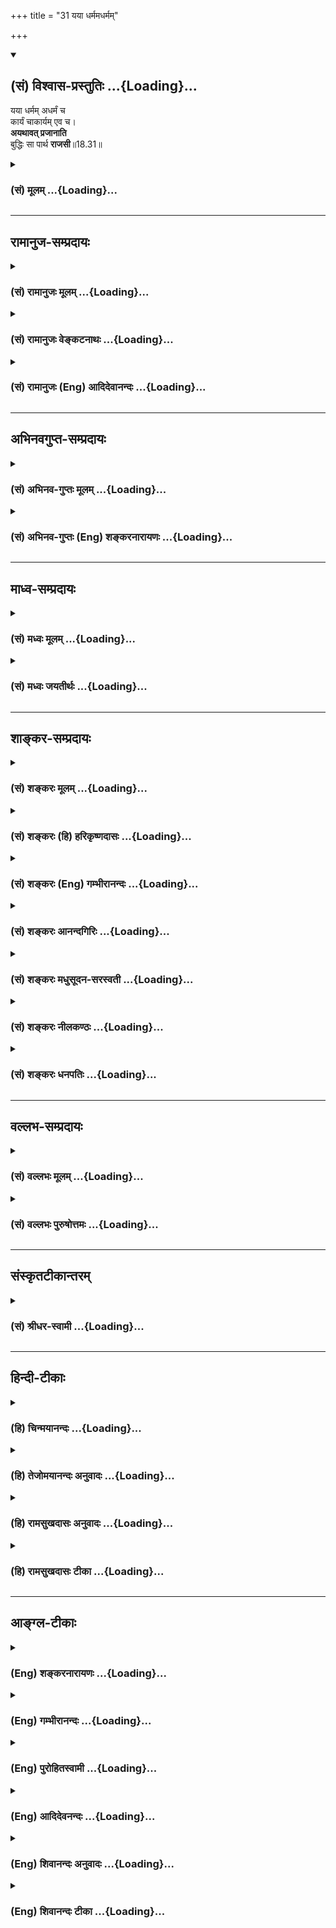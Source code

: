 +++
title = "31 यया धर्ममधर्मम्"

+++
<div class="js_include" newlevelforh1="2" title="(सं) विश्वास-प्रस्तुतिः" unfilled url="/purANam_vaiShNavam/mahAbhAratam/06-bhIShma-parva/03-bhagavad-gItA-parva/saMskRtam/vishvAsa-prastutiH/18_moxa-saMnyAsa-yogaH/31_yayA_dharmamadhar.md">
<details open><summary><h2>(सं) विश्वास-प्रस्तुतिः ...{Loading}...</h2></summary>

यया धर्मम् अधर्मं च  
कार्यं चाकार्यम् एव च।  
**अयथावत् प्रजानाति**  
बुद्धिः सा पार्थ **राजसी**॥18.31॥
</details>
</div>
<div class="js_include collapsed" newlevelforh1="3" title="(सं) मूलम्" unfilled url="/purANam_vaiShNavam/mahAbhAratam/06-bhIShma-parva/03-bhagavad-gItA-parva/saMskRtam/mUlam/18_moxa-saMnyAsa-yogaH/31_yayA_dharmamadhar.md">
<details><summary><h3>(सं) मूलम् ...{Loading}...</h3></summary>

यया धर्ममधर्मं च कार्यं चाकार्यमेव च।  
अयथावत्प्रजानाति बुद्धिः सा पार्थ राजसी।।18.31।।
</details>
</div>


_________________
## रामानुज-सम्प्रदायः
<div class="js_include collapsed" newlevelforh1="3" title="(सं) रामानुजः मूलम्" unfilled url="/purANam_vaiShNavam/mahAbhAratam/06-bhIShma-parva/03-bhagavad-gItA-parva/saMskRtam/rAmAnujaH/mUlam/18_moxa-saMnyAsa-yogaH/31_yayA_dharmamadhar.md">
<details><summary><h3>(सं) रामानुजः मूलम् ...{Loading}...</h3></summary>

।।18.31।।**यया** पूर्वोक्तं द्विविधं **धर्मं** तद्विपरीतं **च**
तन्निष्ठानां देशकालावस्थादिषु **कार्यं च अकार्यं च** यथावत् **न जानाति
सा राजसी बुद्धिः।**

</details>
</div>
<div class="js_include collapsed" newlevelforh1="3" title="(सं) रामानुजः वेङ्कटनाथः" unfilled url="/purANam_vaiShNavam/mahAbhAratam/06-bhIShma-parva/03-bhagavad-gItA-parva/saMskRtam/rAmAnujaH/venkaTanAthaH/18_moxa-saMnyAsa-yogaH/31_yayA_dharmamadhar.md">
<details><summary><h3>(सं) रामानुजः वेङ्कटनाथः ...{Loading}...</h3></summary>

  
  
।।18.31।। धृतिसाधनं धर्म इति व्युत्पत्त्या धर्मशब्दस्य
प्रवृत्तिनिवृत्तिसाधारण्यादुभयप्रसङ्गाच्च --
पूर्वोक्तं,द्विविधमित्युक्तम्।  
  

</details>
</div>
<div class="js_include collapsed" newlevelforh1="3" title="(सं) रामानुजः (Eng) आदिदेवानन्दः" unfilled url="/purANam_vaiShNavam/mahAbhAratam/06-bhIShma-parva/03-bhagavad-gItA-parva/saMskRtam/rAmAnujaH/english/AdidevAnandaH/18_moxa-saMnyAsa-yogaH/31_yayA_dharmamadhar.md">
<details><summary><h3>(सं) रामानुजः (Eng) आदिदेवानन्दः ...{Loading}...</h3></summary>

18.31 That Buddhi by which one does not know exactly the twofold Dharma
previously mentioned and its opposite, and what ought to be done and
what ought not to be done by those intent on them in accordance with
place, time and conditions - that Buddhi is Rajasika.

</details>
</div>


_________________
## अभिनवगुप्त-सम्प्रदायः
<div class="js_include collapsed" newlevelforh1="3" title="(सं) अभिनव-गुप्तः मूलम्" unfilled url="/purANam_vaiShNavam/mahAbhAratam/06-bhIShma-parva/03-bhagavad-gItA-parva/saMskRtam/abhinava-guptaH/mUlam/18_moxa-saMnyAsa-yogaH/31_yayA_dharmamadhar.md">
<details><summary><h3>(सं) अभिनव-गुप्तः मूलम् ...{Loading}...</h3></summary>

।।18.30 -- 18.32।। प्रवृत्तिमित्त्यादि तामसी मतेत्यन्तम्। अयथावत् --
असम्यक्।

</details>
</div>
<div class="js_include collapsed" newlevelforh1="3" title="(सं) अभिनव-गुप्तः (Eng) शङ्करनारायणः" unfilled url="/purANam_vaiShNavam/mahAbhAratam/06-bhIShma-parva/03-bhagavad-gItA-parva/saMskRtam/abhinava-guptaH/english/shankaranArAyaNaH/18_moxa-saMnyAsa-yogaH/31_yayA_dharmamadhar.md">
<details><summary><h3>(सं) अभिनव-गुप्तः (Eng) शङ्करनारायणः ...{Loading}...</h3></summary>

18.31 See Comment under 18.32

</details>
</div>


_________________
## माध्व-सम्प्रदायः
<div class="js_include collapsed" newlevelforh1="3" title="(सं) मध्वः मूलम्" unfilled url="/purANam_vaiShNavam/mahAbhAratam/06-bhIShma-parva/03-bhagavad-gItA-parva/saMskRtam/madhvaH/mUlam/18_moxa-saMnyAsa-yogaH/31_yayA_dharmamadhar.md">
<details><summary><h3>(सं) मध्वः मूलम् ...{Loading}...</h3></summary>

।।18.31।। यथार्थत्वानियमाभावे राजस्याः। अन्यथा तामस्याः; भेदाभावात्।

</details>
</div>
<div class="js_include collapsed" newlevelforh1="3" title="(सं) मध्वः जयतीर्थः" unfilled url="/purANam_vaiShNavam/mahAbhAratam/06-bhIShma-parva/03-bhagavad-gItA-parva/saMskRtam/madhvaH/jayatIrthaH/18_moxa-saMnyAsa-yogaH/31_yayA_dharmamadhar.md">
<details><summary><h3>(सं) मध्वः जयतीर्थः ...{Loading}...</h3></summary>

।।18.31।। यया धर्ममधर्मं चेति राजस्या बुद्धेर्धर्मादिविषयायाः
अयथार्थज्ञानहेतुत्वमुच्यत,इत्यन्यथाप्रतीतिनिरासार्थमाह --
**यथार्थत्वे**ति। अयथावत्प्रजानातीत्यस्य यथार्थज्ञानजनननियमाभावे
तात्पर्यमित्यर्थः। प्रतीत एवार्थः किं न स्यात् इत्यत आह --
**अन्यथे**ति। राजस्याः इति षष्ठ्यन्तमनुवर्तते। तामस्याः इति पञ्चमी;
भेदाभावाद्भेदाभावप्रसङ्गात्।

</details>
</div>


_________________
## शाङ्कर-सम्प्रदायः
<div class="js_include collapsed" newlevelforh1="3" title="(सं) शङ्करः मूलम्" unfilled url="/purANam_vaiShNavam/mahAbhAratam/06-bhIShma-parva/03-bhagavad-gItA-parva/saMskRtam/shankaraH/mUlam/18_moxa-saMnyAsa-yogaH/31_yayA_dharmamadhar.md">
<details><summary><h3>(सं) शङ्करः मूलम् ...{Loading}...</h3></summary>

।।18.31।। --,**यया धर्मं** शास्त्रचोदितम् **अधर्मं च** तत्प्रतिषिद्धं
**कार्यं च अकार्यमेव च** पूर्वोक्ते एव कार्याकार्ये **अयथावत्** न यथावत्
सर्वतः निर्णयेन न **प्रजानाति; बुद्धिः सा पार्थ; राजसी**।।

</details>
</div>
<div class="js_include collapsed" newlevelforh1="3" title="(सं) शङ्करः (हि) हरिकृष्णदासः" unfilled url="/purANam_vaiShNavam/mahAbhAratam/06-bhIShma-parva/03-bhagavad-gItA-parva/saMskRtam/shankaraH/hindI/harikRShNadAsaH/18_moxa-saMnyAsa-yogaH/31_yayA_dharmamadhar.md">
<details><summary><h3>(सं) शङ्करः (हि) हरिकृष्णदासः ...{Loading}...</h3></summary>

।।18.31।। हे पार्थ जिस बुद्धिके द्वारा मनुष्य शास्त्रविहित धर्मको और
शास्त्रप्रतिषिद्ध अधर्मको; एवं पूर्वोक्त कर्तव्य और अकर्तव्यको;
यथार्थरूपसे -- सर्वतोभावसे निर्णयपूर्वक; नहीं जानता; वह बुद्धि राजसी है।

</details>
</div>
<div class="js_include collapsed" newlevelforh1="3" title="(सं) शङ्करः (Eng) गम्भीरानन्दः" unfilled url="/purANam_vaiShNavam/mahAbhAratam/06-bhIShma-parva/03-bhagavad-gItA-parva/saMskRtam/shankaraH/english/gambhIrAnandaH/18_moxa-saMnyAsa-yogaH/31_yayA_dharmamadhar.md">
<details><summary><h3>(सं) शङ्करः (Eng) गम्भीरानन्दः ...{Loading}...</h3></summary>

18.31 O Partha, sa, that; buddhih, intellect; is rajasi, born of rajas;
yaya, with which; prajanati, one understands; ayathavat, wrongly, not
truly, not by discerning it from all points of view; dharmam, virtue, as
prescribed by the scritpures; and adharmam, vice, what is prohibited by
them; \[By dharma and adharma are implied the seen and the unseen
results of actions as revealed by the scriptures; karya and akarya
respectively refer to the actual doing of what ought to be done and the
not doing of what ought not to be done.\] ca eva, as also; karyam, what
ought to be done; and akaryam, what ought not to be done-those very
'duty' and 'what is not duty' as stated earlier.

</details>
</div>
<div class="js_include collapsed" newlevelforh1="3" title="(सं) शङ्करः आनन्दगिरिः" unfilled url="/purANam_vaiShNavam/mahAbhAratam/06-bhIShma-parva/03-bhagavad-gItA-parva/saMskRtam/shankaraH/AnandagiriH/18_moxa-saMnyAsa-yogaH/31_yayA_dharmamadhar.md">
<details><summary><h3>(सं) शङ्करः आनन्दगिरिः ...{Loading}...</h3></summary>

।।18.31।। कार्याकार्ययोर्धर्माधर्माभ्यां पौनरुक्त्यं परिहरति --
**पूर्वोक्ते इति।** पूर्वश्लोके कार्याकार्यशब्दाभ्यां
दृष्टादृष्टार्थानां कर्मणां करणाकरणे निर्दिष्टे तयोरेवात्रापि ग्रहान्न
धर्माधर्माभ्यां पूर्वपर्यायाभ्यां गतार्थतेत्यर्थः। या (सा) बुद्धिर्यया
बुद्ध्या बोद्धा निर्णयेन न जानातीत्यर्थः।

</details>
</div>
<div class="js_include collapsed" newlevelforh1="3" title="(सं) शङ्करः मधुसूदन-सरस्वती" unfilled url="/purANam_vaiShNavam/mahAbhAratam/06-bhIShma-parva/03-bhagavad-gItA-parva/saMskRtam/shankaraH/madhusUdana-sarasvatI/18_moxa-saMnyAsa-yogaH/31_yayA_dharmamadhar.md">
<details><summary><h3>(सं) शङ्करः मधुसूदन-सरस्वती ...{Loading}...</h3></summary>

।।18.31।। ययेति। धर्मं शास्त्रविहितं; अधर्मं
शास्त्रप्रतिषिद्धमदृष्टार्थमुभयम्; कार्यं चाकार्यं च दृष्टार्थमुभयं
अयथावदेव प्रजानाति यथावन्न जानाति किंस्विदिदमिदमित्थं नवेति चानध्यवसायं
संशयं वा भजते यया बुद्ध्या सा राजसी बुद्धिः। अत्र
तृतीयानिर्देशादन्यत्रापि करणत्वं व्याख्येयम्।

</details>
</div>
<div class="js_include collapsed" newlevelforh1="3" title="(सं) शङ्करः नीलकण्ठः" unfilled url="/purANam_vaiShNavam/mahAbhAratam/06-bhIShma-parva/03-bhagavad-gItA-parva/saMskRtam/shankaraH/nIlakaNThaH/18_moxa-saMnyAsa-yogaH/31_yayA_dharmamadhar.md">
<details><summary><h3>(सं) शङ्करः नीलकण्ठः ...{Loading}...</h3></summary>

।।18.31।। अयथावत् संदेहास्पदत्वेन। स्पष्टमन्यत्।

</details>
</div>
<div class="js_include collapsed" newlevelforh1="3" title="(सं) शङ्करः धनपतिः" unfilled url="/purANam_vaiShNavam/mahAbhAratam/06-bhIShma-parva/03-bhagavad-gItA-parva/saMskRtam/shankaraH/dhanapatiH/18_moxa-saMnyAsa-yogaH/31_yayA_dharmamadhar.md">
<details><summary><h3>(सं) शङ्करः धनपतिः ...{Loading}...</h3></summary>

।।18.31।। सात्त्विकीं बुद्धिमुक्त्वा राजसीं तामाह -- यया बुद्य्धा धर्मं
शास्त्रचोदितं अधर्म च तत्प्रतिषिद्धं कार्यं च,कर्तव्यमकार्यमेव
चाकर्तव्यं अयथावत् न यथावत्प्रजानाति सर्वतो निर्णयेन न प्रजानाति सा
बुद्धिः पार्थ; राजसी। पृथापुत्रस्य तव नेयं युक्तेति संबोधनाशयः।

</details>
</div>


_________________
## वल्लभ-सम्प्रदायः
<div class="js_include collapsed" newlevelforh1="3" title="(सं) वल्लभः मूलम्" unfilled url="/purANam_vaiShNavam/mahAbhAratam/06-bhIShma-parva/03-bhagavad-gItA-parva/saMskRtam/vallabhaH/mUlam/18_moxa-saMnyAsa-yogaH/31_yayA_dharmamadhar.md">
<details><summary><h3>(सं) वल्लभः मूलम् ...{Loading}...</h3></summary>

।।18.31।। यया धर्ममिति। पूर्वोक्तं द्विविधं धर्मं तद्विरुद्धं च
प्रजानाति; न यथावत् सा राजसी बुद्धिः।

</details>
</div>
<div class="js_include collapsed" newlevelforh1="3" title="(सं) वल्लभः पुरुषोत्तमः" unfilled url="/purANam_vaiShNavam/mahAbhAratam/06-bhIShma-parva/03-bhagavad-gItA-parva/saMskRtam/vallabhaH/puruShottamaH/18_moxa-saMnyAsa-yogaH/31_yayA_dharmamadhar.md">
<details><summary><h3>(सं) वल्लभः पुरुषोत्तमः ...{Loading}...</h3></summary>

  
  
।।18.31।। राजसीमाह -- ययेति। यथा बुद्ध्या धर्मं भगवदिच्छारूपम्; अधर्मं
अनिच्छात्मकं; कार्यं भगवद्भजनम्; अकार्यं तदतिरिक्तं कर्म; अयथावत्
सन्दिग्धम्; अन्यथा वा प्रजानाति; हे पार्थ सा बुद्धिः,राजसी।  
  

</details>
</div>


_________________
## संस्कृतटीकान्तरम्
<div class="js_include collapsed" newlevelforh1="3" title="(सं) श्रीधर-स्वामी" unfilled url="/purANam_vaiShNavam/mahAbhAratam/06-bhIShma-parva/03-bhagavad-gItA-parva/saMskRtam/shrIdhara-svAmI/18_moxa-saMnyAsa-yogaH/31_yayA_dharmamadhar.md">
<details><summary><h3>(सं) श्रीधर-स्वामी ...{Loading}...</h3></summary>

।।18.31।। राजसीं बुद्धिमाह **-- ययेति।** अयथावत्संदेहास्पदत्वेनेत्यर्थः।
स्पष्टमन्यत्।

</details>
</div>


_________________
## हिन्दी-टीकाः
<div class="js_include collapsed" newlevelforh1="3" title="(हि) चिन्मयानन्दः" unfilled url="/purANam_vaiShNavam/mahAbhAratam/06-bhIShma-parva/03-bhagavad-gItA-parva/hindI/chinmayAnandaH/18_moxa-saMnyAsa-yogaH/31_yayA_dharmamadhar.md">
<details><summary><h3>(हि) चिन्मयानन्दः ...{Loading}...</h3></summary>

।।18.31।। जहाँ सात्त्विक बुद्धि प्रत्येक पदार्थ को यथार्थ रूप में जानती
है; वहाँ राजसी बुद्धि का पदार्थ ज्ञान सन्देहात्मक; अस्पष्ट या कुछ विकृत
रूप में होता है। इसका कारण है पूर्वाग्रह और दृढ़ राग और द्वेष।

</details>
</div>
<div class="js_include collapsed" newlevelforh1="3" title="(हि) तेजोमयानन्दः अनुवादः" unfilled url="/purANam_vaiShNavam/mahAbhAratam/06-bhIShma-parva/03-bhagavad-gItA-parva/hindI/tejomayAnandaH/anuvAdaH/18_moxa-saMnyAsa-yogaH/31_yayA_dharmamadhar.md">
<details><summary><h3>(हि) तेजोमयानन्दः अनुवादः ...{Loading}...</h3></summary>

।।18.31।। हे पार्थ ! जिस बुद्धि के द्वारा मनुष्य धर्म और अधर्म को तथा
कर्तव्य और अकर्तव्य को यथावत् नहीं जानता है, वह बुद्धि राजसी है।।

</details>
</div>
<div class="js_include collapsed" newlevelforh1="3" title="(हि) रामसुखदासः अनुवादः" unfilled url="/purANam_vaiShNavam/mahAbhAratam/06-bhIShma-parva/03-bhagavad-gItA-parva/hindI/rAmasukhadAsaH/anuvAdaH/18_moxa-saMnyAsa-yogaH/31_yayA_dharmamadhar.md">
<details><summary><h3>(हि) रामसुखदासः अनुवादः ...{Loading}...</h3></summary>

।।18.31।। हे पार्थ ! मनुष्य जिसके द्वारा धर्म और अधर्मको, कर्तव्य और
अकर्तव्यको भी ठीक तरहसे नहीं जानता, वह बुद्धि राजसी है।

</details>
</div>
<div class="js_include collapsed" newlevelforh1="3" title="(हि) रामसुखदासः टीका" unfilled url="/purANam_vaiShNavam/mahAbhAratam/06-bhIShma-parva/03-bhagavad-gItA-parva/hindI/rAmasukhadAsaH/TIkA/18_moxa-saMnyAsa-yogaH/31_yayA_dharmamadhar.md">
<details><summary><h3>(हि) रामसुखदासः टीका ...{Loading}...</h3></summary>

।।18.31।।***व्याख्या --***  **यया धर्ममधर्मं च --** शास्त्रोंने जो कुछ
भी विधान किया है; वह धर्म है अर्थात् शास्त्रोंने जिसकी आज्ञा दी है और
जिससे परलोकमें सद्गति होती है; वह धर्म है। शास्त्रोंने जिसका निषेध किया
है; वह अधर्म है अर्थात् शास्त्रोंने जिसकी आज्ञा नहीं दी है और जिससे
परलोकमें दुर्गति होती है; वह अधर्म है। जैसे; अपने मातापिता; बड़ेबूढ़ोंकी
सेवा करनेमें; दूसरोंको सुख पहुँचानेमें; दूसरोंका हित करनेकी चेष्टामें
अपने तन; मन; धन; योग्यता; पद; अधिकार; सामर्थ्य आदिको लगा देना धर्म है।
ऐसे ही कुआँबावड़ी खुदवाना; धर्मशालाऔषधालय बनवाना; प्याऊसदावर्त चलाना
देश; ग्राम; मोहल्लेके अनाथ तथा गरीब बालकोंकी और समाजकी उन्नतिके लिये
अपनी कहलानेवाली चीजोंको आवश्यकतानुसार उनकी ही समझकर निष्कामभावसे
उदारतापूर्वक खर्च करना धर्म है। इसके विपरीत अपने स्वार्थ; सुख; आरामके
लिये दूसरोंकी धनसम्पत्ति; हक; पद; अधिकार छीनना दूसरोंका अपकार; अहित;
हत्या आदि करना अपने तन; मन; धन; योग्यता; पद; अधिकार आदिके द्वारा
दूसरोंको दुःख देना अधर्म है। वास्तवमें धर्म वह है; जो जीवका कल्याण कर दे
और अधर्म वह है; जो जीवको बन्धनमें डाल दे।**कार्यं चाकार्यमेव च --**
वर्ण; आश्रम; देश; काल; लोकमर्यादा; परिस्थिति आदिके अनुसार शास्त्रोंने
हमारे लिये जिस कर्मको करनेकी आज्ञा दी है; वह कर्म हमारे लिये कर्तव्य है।
अवसरपर प्राप्त हुए कर्तव्यका पालन न करना तथा न करनेलायक कामको करना
अकर्तव्य है। जैसे; भिक्षा माँगना यज्ञ; विवाह आदि कराना और उनमें
दानदक्षिणा लेना आदि कर्म ब्राह्मणके लिये तो कर्तव्य हैं; पर क्षत्रिय;
वैश्य और शूद्रके लिये अकर्तव्य हैं। इसी प्रकार शास्त्रोंने जिनजिन वर्ण
और आश्रमोंके लिये जोजो कर्म बताये हैं; वे सब उनउनके लिये कर्तव्य हैं और
जिनके लिये निषेध किया है; उनके लिये वे सब अकर्तव्य हैं। जहाँ नौकरी करते
हैं; वहाँ ईमानदारीसे अपना पूरा समय देना; कार्यको सुचारुरूपसे करना; जिस
तरहसे मालिकका हित हो; ऐसा काम करना -- ये सब कर्मचारियोंके लिये कर्तव्य
हैं। अपने स्वार्थ; सुख और आराममें फँसकर कार्यमें पूरा समय न लगाना;
कार्यको तत्परतासे न करना; थोड़ीसी घूस (रिश्वत) मिलनेसे मालिकका बड़ा
नुकसान कर देना; दसपाँच रुपयोंके लिये मालिकका अहित कर देना -- ये सब
कर्मचारियोंके लिये अकर्तव्य हैं। राजकीय जितने अफसर हैं; उनको राज्यका
प्रबन्ध करनके लिये; सबका हित करनेके लिये ही ऊँचे पदपर,रखा जाता है।
इसीलिये अपने स्वार्थ और अभिमानका त्याग करके जिस प्रकार सब लोगोंका हित हो
सकता है; सबको सुख; आराम; शान्ति मिल सकती है -- ऐसे कामोंको करना उनके
लिये कर्तव्य है। अपने तुच्छ स्वार्थमें आकर राज्यका नुकसान कर देना;
लोगोंको दुःख देना आदि उनके लिये अकर्तव्य है। सात्त्विकी बुद्धिमें कही हुई
प्रवृत्तिनिवृत्ति; भयअभय और बन्धमोक्षको भी यहाँ **एव च** पदोंसे ले लेना
चाहिये।**अयथावत्प्रजानाति बुद्धिः सा पार्थ राजसी --** राग होनेसे राजसी
बुद्धिमें स्वार्थ; पक्षपात; विषमता आदि दोष आ जाते हैं। इन दोषोंके रहते
हुए बुद्धि धर्मअधर्म; कार्यअकार्य; भयअभय; बन्धमोक्ष आदिके वास्तविक
तत्त्वको ठीकठीक नहीं जान सकती। अतः किसी वर्णआश्रमके लिये किस
परिस्थितिमें कौनसा धर्म कहा जाता है और कौनसा अधर्म कहा जाता है वह धर्म
किस वर्णआश्रमके लिये कर्तव्य हो जाता है और किसके लिये अकर्तव्य हो जाता
है किससे भय होता है और किससे मनुष्य अभय हो जाता है इन बातोंको जो बुद्धि
ठीकठीक नहीं जान सकती; वह बुद्धि राजसी है। जब सांसारिक वस्तु; व्यक्ति;
घटना; परिस्थिति; क्रिया; पदार्थ आदिमें राग (आसक्ति) हो जाता है; तो वह
राग दूसरोंके प्रति द्वेष पैदा करनेवाला हो जाता है। फिर जिसमें राग हो
जाता है उसके दोषोंको और जिसमें द्वेष हो जाता है; उसके गुणोंको मनुष्य
नहीं देख सकता। राग और द्वेष -- इन दोनोंमें संसारके साथ सम्बन्ध जुड़ता
है। संसारके साथ सम्बन्ध जुड़नेपर मनुष्य संसारको नहीं जान सकता। ऐसे ही
परमात्मासे अलग रहनेपर मनुष्य परमात्माको नहीं जान सकता। संसारसे अलग होकर
ही संसारको जान सकता है और परमात्मासे अभिन्न होकर ही परमात्माको जान सकता
है। वह अभिन्नता चाहे प्रेमसे हो; चाहे ज्ञानसे हो। परमात्मासे अभिन्न
होनेमें सात्त्विकी बुद्धि ही काम करती है क्योंकि सात्त्विकी बुद्धिमें
विवेकशक्ति जाग्रत् रहती है। परन्तु राजसी बुद्धिमें वह विवेकशक्ति रागके
कारण धुँधलीसी रहती है। जैसे जलमें मिट्टी घुल जानेसे जलमें स्वच्छता;
निर्मलता नहीं रहती; ऐसे ही बुद्धिमें रजोगुण आ जानेसे बुद्धिमें उतनी
स्वच्छता; निर्मलता नहीं रहती। इसलिये धर्मअधर्म आदिको समझनेमें कठिनता
पड़ती है। राजसी बुद्धि होनेपर मनुष्य जिसजिस विषयमें प्रवेश करता है; उसको
उस विषयको समझनेमें कठिनता पड़ती है। उस विषयके गुणदोषोंको ठीकठीक समझे
बिना वह ग्रहण और त्यागको अपने आचरणमें नहीं ला सकता अर्थात् वह ग्राह्य
वस्तुका ग्रहण नहीं कर सकता और त्याज्य वस्तुका त्याग नहीं कर सकता।  
  
***सम्बन्ध --***  अब तामसी बुद्धिके लक्षण बताते हैं।

</details>
</div>


_________________
## आङ्ग्ल-टीकाः
<div class="js_include collapsed" newlevelforh1="3" title="(Eng) शङ्करनारायणः" unfilled url="/purANam_vaiShNavam/mahAbhAratam/06-bhIShma-parva/03-bhagavad-gItA-parva/english/shankaranArAyaNaH/18_moxa-saMnyAsa-yogaH/31_yayA_dharmamadhar.md">
<details><summary><h3>(Eng) शङ्करनारायणः ...{Loading}...</h3></summary>

18.31. The intellect, by means of which one decides incorrectly the
righteous and the unrighteous ones and what is a proper action and also
an improper onethat intellect is of the Rajas (Strand), O son of Prtha !

</details>
</div>
<div class="js_include collapsed" newlevelforh1="3" title="(Eng) गम्भीरानन्दः" unfilled url="/purANam_vaiShNavam/mahAbhAratam/06-bhIShma-parva/03-bhagavad-gItA-parva/english/gambhIrAnandaH/18_moxa-saMnyAsa-yogaH/31_yayA_dharmamadhar.md">
<details><summary><h3>(Eng) गम्भीरानन्दः ...{Loading}...</h3></summary>

18.31 O Partha, that intellect is born of rajas with which one wrongly
understands virtue and vice as also what ought to be done and ought not
to be done.

</details>
</div>
<div class="js_include collapsed" newlevelforh1="3" title="(Eng) पुरोहितस्वामी" unfilled url="/purANam_vaiShNavam/mahAbhAratam/06-bhIShma-parva/03-bhagavad-gItA-parva/english/purohitasvAmI/18_moxa-saMnyAsa-yogaH/31_yayA_dharmamadhar.md">
<details><summary><h3>(Eng) पुरोहितस्वामी ...{Loading}...</h3></summary>

18.31 The intellect which does not understand what is right and what is
wrong, and what should be done and what not, is under the sway of
Passion.

</details>
</div>
<div class="js_include collapsed" newlevelforh1="3" title="(Eng) आदिदेवनन्दः" unfilled url="/purANam_vaiShNavam/mahAbhAratam/06-bhIShma-parva/03-bhagavad-gItA-parva/english/AdidevanandaH/18_moxa-saMnyAsa-yogaH/31_yayA_dharmamadhar.md">
<details><summary><h3>(Eng) आदिदेवनन्दः ...{Loading}...</h3></summary>

18.31 The Buddhi which gives an erroneous knowledge of Dharma and
Adharma (its opposite) and also of what ought to be done and what ought
not to be done, O Arjuna, is Rajasika.

</details>
</div>
<div class="js_include collapsed" newlevelforh1="3" title="(Eng) शिवानन्दः अनुवादः" unfilled url="/purANam_vaiShNavam/mahAbhAratam/06-bhIShma-parva/03-bhagavad-gItA-parva/english/shivAnandaH/anuvAdaH/18_moxa-saMnyAsa-yogaH/31_yayA_dharmamadhar.md">
<details><summary><h3>(Eng) शिवानन्दः अनुवादः ...{Loading}...</h3></summary>

18.31 That, by which one wrongly understands Dharma and Adharma and also
what ought to be done and what ought not to be done that intellect, O
Arjuna, is Rajasic (passionate).

</details>
</div>
<div class="js_include collapsed" newlevelforh1="3" title="(Eng) शिवानन्दः टीका" unfilled url="/purANam_vaiShNavam/mahAbhAratam/06-bhIShma-parva/03-bhagavad-gItA-parva/english/shivAnandaH/TIkA/18_moxa-saMnyAsa-yogaH/31_yayA_dharmamadhar.md">
<details><summary><h3>(Eng) शिवानन्दः टीका ...{Loading}...</h3></summary>

18.31 यया by which; धर्मम् Dharma; अधर्मम् Adharma; च and; कार्यम् what
ought to be done; च and; अकार्यम् what ought not to be done; एव even; च
and; अयथावत् wrongly; प्रजानाति understands; बुद्धिः intellect; सा that;
पार्थ O Partha; राजसी Rajasic (passionate).Commentary There is no proper
eivalent in the English language for the word Dharma. Duty;
righteousness; virtue; law are very poor translations of the word. That
which elevates you and takes you to the goal; i.e.; Brahman or the Self;
is Dharma. That which hurls you down into the dark abyss of ignorance is
Adharma. What is ordained in the scriptures is Dharma what is prohibited
by them is Adharma. A Rajasic intellect is not able to distinguish
between right and wrong or to understand the difference between
righteous and unrighteous actions.Ayathavat Wrongly Contrary to what is
determined by all authorities or men of wisdom or to the highest
knowledge.

</details>
</div>
